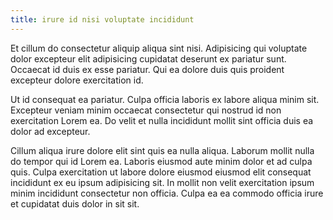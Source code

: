 ```yaml
---
title: irure id nisi voluptate incididunt
---
```


Et cillum do consectetur aliquip aliqua sint nisi. Adipisicing qui voluptate dolor excepteur elit adipisicing cupidatat deserunt ex pariatur sunt. Occaecat id duis ex esse pariatur. Qui ea dolore duis quis proident excepteur dolore exercitation id.

Ut id consequat ea pariatur. Culpa officia laboris ex labore aliqua minim sit. Excepteur veniam minim occaecat consectetur qui nostrud id non exercitation Lorem ea. Do velit et nulla incididunt mollit sint officia duis ea dolor ad excepteur.

Cillum aliqua irure dolore elit sint quis ea nulla aliqua. Laborum mollit nulla do tempor qui id Lorem ea. Laboris eiusmod aute minim dolor et ad culpa quis. Culpa exercitation ut labore dolore eiusmod eiusmod elit consequat incididunt ex eu ipsum adipisicing sit. In mollit non velit exercitation ipsum minim incididunt consectetur non officia. Culpa ea ea commodo officia irure et cupidatat duis dolor in sit sit.